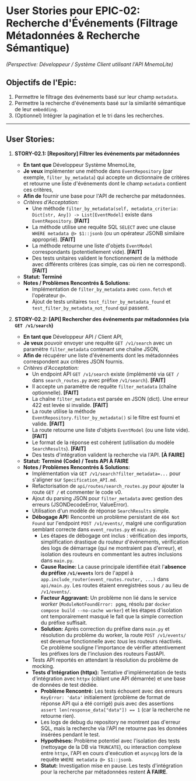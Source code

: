# User Stories pour EPIC-02: Recherche d'Événements (Filtrage Métadonnées & Recherche Sémantique)

*(Perspective: Développeur / Système Client utilisant l'API MnemoLite)*

## Objectifs de l'Epic:

1.  Permettre le filtrage des événements basé sur leur champ `metadata`.
2.  Permettre la recherche d'événements basé sur la similarité sémantique de leur `embedding`.
3.  (Optionnel) Intégrer la pagination et le tri dans les recherches.

---

## User Stories:

1.  **STORY-02.1: [Repository] Filtrer les événements par métadonnées**
    *   **En tant que** Développeur Système MnemoLite,
    *   **Je veux** implémenter une méthode dans `EventRepository` (par exemple, `filter_by_metadata`) qui accepte un dictionnaire de critères et retourne une liste d'événements dont le champ `metadata` contient ces critères,
    *   **Afin de** fournir une base pour l'API de recherche par métadonnées.
    *   *Critères d'Acceptation:*
        *   Une méthode `filter_by_metadata(self, metadata_criteria: Dict[str, Any]) -> List[EventModel]` existe dans `EventRepository`. **[FAIT]**
        *   La méthode utilise une requête SQL `SELECT` avec une clause `WHERE metadata @> $1::jsonb` (ou un opérateur JSONB similaire approprié). **[FAIT]**
        *   La méthode retourne une liste d'objets `EventModel` correspondants (potentiellement vide). **[FAIT]**
        *   Des tests unitaires valident le fonctionnement de la méthode avec différents critères (cas simple, cas où rien ne correspond). **[FAIT]**
    *   **Statut:** **Terminé**
    *   **Notes / Problèmes Rencontrés & Solutions:**
        *   Implémentation de `filter_by_metadata` avec `conn.fetch` et l'opérateur `@>`.
        *   Ajout de tests unitaires `test_filter_by_metadata_found` et `test_filter_by_metadata_not_found` qui passent.

2.  **STORY-02.2: [API] Rechercher des événements par métadonnées (via `GET /v1/search`)**
    *   **En tant que** Développeur API / Client API,
    *   **Je veux** pouvoir envoyer une requête `GET /v1/search` avec un paramètre `filter_metadata` contenant une chaîne JSON,
    *   **Afin de** récupérer une liste d'événements dont les métadonnées correspondent aux critères JSON fournis.
    *   *Critères d'Acceptation:*
        *   Un endpoint API `GET /v1/search` existe (implémenté via `GET /` dans `search_routes.py` avec préfixe `/v1/search`). **[FAIT]**
        *   Il accepte un paramètre de requête `filter_metadata` (chaîne optionnelle). **[FAIT]**
        *   La chaîne `filter_metadata` est parsée en JSON (dict). Une erreur 422 est levée si invalide. **[FAIT]**
        *   La route utilise la méthode `EventRepository.filter_by_metadata()` si le filtre est fourni et valide. **[FAIT]**
        *   La route retourne une liste d'objets `EventModel` (ou une liste vide). **[FAIT]**
        *   Le format de la réponse est cohérent (utilisation du modèle `SearchResults`). **[FAIT]**
        *   Des tests d'intégration valident la recherche via l'API. **[À FAIRE]**
    *   **Statut:** **Terminé (Code) / Tests API À FAIRE**
    *   **Notes / Problèmes Rencontrés & Solutions:**
        *   Implémentation via `GET /v1/search?filter_metadata=...` pour s'aligner sur `Specification_API.md`.
        *   Refactorisation de `api/routes/search_routes.py` pour ajouter la route `GET /` et commenter le code v0.
        *   Ajout du parsing JSON pour `filter_metadata` avec gestion des erreurs (JSONDecodeError, ValueError).
        *   Utilisation d'un modèle de réponse `SearchResults` simple.
        *   **Débogage API:** Rencontré un problème persistant de `404 Not Found` sur l'endpoint `POST /v1/events/`, malgré une configuration semblant correcte dans `event_routes.py` et `main.py`.
            *   Les étapes de débogage ont inclus : vérification des imports, simplification drastique du routeur d'événements, vérification des logs de démarrage (qui ne montraient pas d'erreur), et isolation des routeurs en commentant les autres inclusions dans `main.py`.
            *   **Cause Racine:** La cause principale identifiée était l'**absence du préfixe `/v1/events`** lors de l'appel à `app.include_router(event_routes.router, ...)` dans `api/main.py`. Les routes étaient enregistrées sous `/` au lieu de `/v1/events/`.
            *   **Facteur Aggravant:** Un problème non lié dans le service *worker* (`ModuleNotFoundError: pgmq`, résolu par `docker compose build --no-cache worker`) et les étapes d'isolation ont temporairement masqué le fait que la simple correction du préfixe suffisait.
            *   **Solution:** Après correction du préfixe dans `main.py` et résolution du problème du worker, la route `POST /v1/events/` est devenue fonctionnelle avec *tous* les routeurs réactivés. Ce problème souligne l'importance de vérifier attentivement les préfixes lors de l'inclusion des routeurs FastAPI.
        *   Tests API reportés en attendant la résolution du problème de mocking.
        *   **Tests d'Intégration (httpx):** Tentative d'implémentation de tests d'intégration avec `httpx` (ciblant une API démarrée) et une base de données de test dédiée.
            *   **Problème Rencontré:** Les tests échouent avec des erreurs `KeyError: 'data'` initialement (problème de format de réponse API qui a été corrigé) puis avec des assertions `assert len(response_data["data"]) == 1` (car la recherche ne retourne rien).
            *   Les logs de debug du repository ne montrent pas d'erreur SQL, mais la recherche via l'API ne retourne pas les données insérées pendant le test.
            *   **Hypothèses:** Problème potentiel avec l'isolation des tests (nettoyage de la DB via `TRUNCATE`), ou interaction complexe entre `httpx`, l'API en cours d'exécution et `asyncpg` lors de la requête `WHERE metadata @> $1::jsonb`.
            *   **Statut:** Investigation mise en pause. Les tests d'intégration pour la recherche par métadonnées restent **À FAIRE**. 